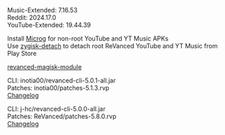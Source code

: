 Music-Extended: 7.16.53  
Reddit: 2024.17.0  
YouTube-Extended: 19.44.39  

Install [Microg](https://github.com/ReVanced/GmsCore/releases) for non-root YouTube and YT Music APKs  
Use [zygisk-detach](https://github.com/j-hc/zygisk-detach) to detach root ReVanced YouTube and YT Music from Play Store  

[revanced-magisk-module](https://github.com/j-hc/revanced-magisk-module)
  
CLI: inotia00/revanced-cli-5.0.1-all.jar  
Patches: inotia00/patches-5.1.3.rvp  
[Changelog](https://github.com/inotia00/revanced-patches/releases/tag/v5.1.3)

CLI: j-hc/revanced-cli-5.0.0-all.jar  
Patches: ReVanced/patches-5.8.0.rvp  
[Changelog](https://github.com/ReVanced/revanced-patches/releases/tag/v5.8.0)  
